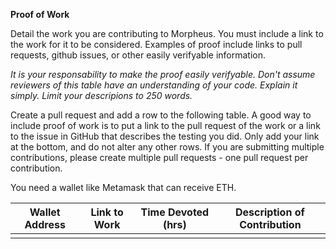 
**Proof of Work**

Detail the work you are contributing to Morpheus.  You must include a link to the work for it to be considered.  Examples of proof include links to pull requests, github issues, or other easily verifyable information.

*It is your responsability to make the proof easily verifyable. Don't assume reviewers of this table have an understanding of your code. Explain it simply. Limit your descripions to 250 words.*

Create a pull request and add a row to the following table. A good way to include proof of work is to put a link to the pull request of the work or a link to the issue in GitHub that describes the testing you did. Only add your link at the bottom, and do not alter any other rows. If you are submitting multiple contributions, please create multiple pull requests - one pull request per contribution.

You need a wallet like Metamask that can receive ETH.

| Wallet Address | Link to Work | Time Devoted (hrs) | Description of Contribution |
| -------------- | ------------ | ------------------ | --------------------------- |
|                |              |                    |                             |
